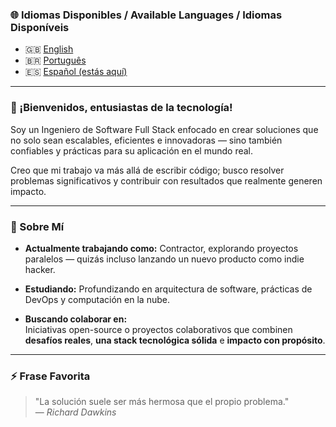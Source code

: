 ### 🌐 Idiomas Disponibles / Available Languages / Idiomas Disponíveis

- 🇬🇧 [English](./README.md)
- 🇧🇷 [Português](./README.pt.md)
- 🇪🇸 [Español (estás aquí)](./README.es.md)

---

### 👋 ¡Bienvenidos, entusiastas de la tecnología!

Soy un Ingeniero de Software Full Stack enfocado en crear soluciones que no solo sean escalables, eficientes e innovadoras — sino también confiables y prácticas para su aplicación en el mundo real.

Creo que mi trabajo va más allá de escribir código; busco resolver problemas significativos y contribuir con resultados que realmente generen impacto.

---

### 🌟 Sobre Mí

- **Actualmente trabajando como:** Contractor, explorando proyectos paralelos — quizás incluso lanzando un nuevo producto como indie hacker.

- **Estudiando:** Profundizando en arquitectura de software, prácticas de DevOps y computación en la nube.

- **Buscando colaborar en:**  
  Iniciativas open-source o proyectos colaborativos que combinen **desafíos reales**, **una stack tecnológica sólida** e **impacto con propósito**.

---

### ⚡ Frase Favorita

> "La solución suele ser más hermosa que el propio problema."  
> — _Richard Dawkins_

